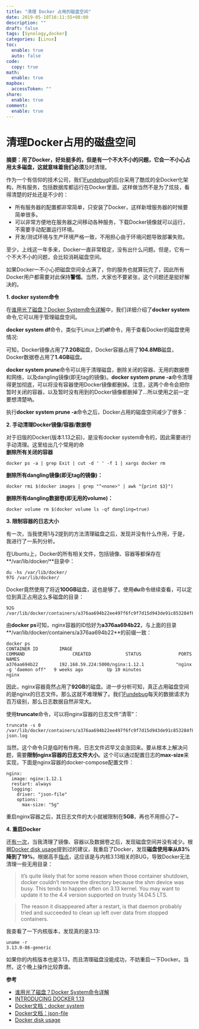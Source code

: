 ```yaml
---
title: "清理 Docker 占用的磁盘空间"
date: 2019-05-10T16:11:55+08:00
description: ""
draft: false
tags: [Synology,docker]
categories: [Linux]
toc:
  enable: true
  auto: false
code:
  copy: true
math:
  enable: true
mapbox:
  accessToken: ""
share:
  enable: true
comment:
  enable: true
---
```


<!--more-->

# 清理Docker占用的磁盘空间

**摘要：**用了Docker，好处挺多的，但是有一个不大不小的问题，它会一不小心占用太多磁盘，这就意味着我们**必须**及时清理。  


作为一个有信仰的技术公司，我们[Fundebug](https://fundebug.com/)的后台采用了酷炫的全Docker化架构，所有服务，包括数据库都运行在Docker里面。这样做当然不是为了炫技，看得清楚的好处还是不少的：

* 所有服务器的配置都非常简单，只安装了Docker，这样新增服务器的时候要简单很多。
* 可以非常方便地在服务器之间移动各种服务，下载Docker镜像就可以运行，不需要手动配置运行环境。
* 开发/测试环境与生产环境严格一致，不用担心由于环境问题导致部署失败。

至少，上线这一年多来，Docker一直非常稳定，没有出什么问题。但是，它有一个不大不小的问题，会比较消耗磁盘空间。

如果Docker一不小心把磁盘空间全占满了，你的服务也就算玩完了，因此所有Docker用户都需要对此保持**警惕**。当然，大家也不要紧张，这个问题还是挺好解决的。

**1. docker system命令**

在[谁用光了磁盘？Docker System命令详解](https://blog.fundebug.com/2017/04/19/docker-system-explain/)中，我们详细介绍了**docker system**命令,它可以用于管理磁盘空间。

**docker system df**命令，类似于Linux上的**df**命令，用于查看Docker的磁盘使用情况:

可知，Docker镜像占用了**7.2GB**磁盘，Docker容器占用了**104.8MB**磁盘，Docker数据卷占用了**1.4GB**磁盘。

**docker system prune**命令可以用于清理磁盘，删除关闭的容器、无用的数据卷和网络，以及dangling镜像\(即无tag的镜像\)。**docker system prune -a**命令清理得更加彻底，可以将没有容器使用Docker镜像都删掉。注意，这两个命令会把你暂时关闭的容器，以及暂时没有用到的Docker镜像都删掉了…所以使用之前一定要想清楚吶。

执行**docker system prune -a**命令之后，Docker占用的磁盘空间减少了很多：

**2. 手动清理Docker镜像/容器/数据卷**

对于旧版的Docker\(版本1.13之前\)，是没有docker system命令的，因此需要进行手动清理。这里给出几个常用的命  
**删除所有关闭的容器**

```text
docker ps -a | grep Exit | cut -d ' ' -f 1 | xargs docker rm
```

**删除所有dangling镜像\(即无tag的镜像\)：**

```text
docker rmi $(docker images | grep "^<none>" | awk "{print $3}")
```

**删除所有dangling数据卷\(即无用的volume\)：**

```text
docker volume rm $(docker volume ls -qf dangling=true)
```

**3. 限制容器的日志大小**

有一次，当我使用1与2提到的方法清理磁盘之后，发现并没有什么作用，于是，我进行了一系列分析。

在Ubuntu上，Docker的所有相关文件，包括镜像、容器等都保存在**/var/lib/docker/**目录中：

```text
du -hs /var/lib/docker/
97G	/var/lib/docker/
```

Docker竟然使用了将近**100GB**磁盘，这也是够了。使用**du**命令继续查看，可以定位到真正占用这么多磁盘的目录：

```text
92G	/var/lib/docker/containers/a376aa694b22ee497f6fc9f7d15d943de91c853284f8f105ff5ad6c7ddae7a53
```

由**docker ps**可知，nginx容器的ID恰好为**a376aa694b22**，与上面的目录**/var/lib/docker/containers/a376aa694b22**的前缀一致：

```text
docker ps
CONTAINER ID        IMAGE                                       COMMAND                  CREATED             STATUS              PORTS               NAMES
a376aa694b22        192.168.59.224:5000/nginx:1.12.1            "nginx -g 'daemon off"   9 weeks ago         Up 10 minutes                           nginx
```

因此，nginx容器竟然占用了**92GB**的磁盘。进一步分析可知，真正占用磁盘空间的是nginx的日志文件。那么这就不难理解了。我们[Fundebug](https://fundebug.com/)每天的数据请求为百万级别，那么日志数据自然非常大。

使用**truncate**命令，可以将nginx容器的日志文件“清零”：

```text
truncate -s 0 /var/lib/docker/containers/a376aa694b22ee497f6fc9f7d15d943de91c853284f8f105ff5ad6c7ddae7a53/*-json.log
```

当然，这个命令只是临时有作用，日志文件迟早又会涨回来。要从根本上解决问题，需要**限制nginx容器的日志文件大小**。这个可以通过配置日志的**max-size**来实现，下面是nginx容器的docker-compose配置文件：

```text
nginx:
  image: nginx:1.12.1
  restart: always
  logging:
    driver: "json-file"
    options:
      max-size: "5g"
```

重启nginx容器之后，其日志文件的大小就被限制在**5GB**，再也不用担心了~

**4. 重启Docker**

还[有一次](https://github.com/moby/moby/issues/12265#issuecomment-315930046)，当我清理了镜像、容器以及数据卷之后，发现磁盘空间并没有减少。根据[Docker disk usage](https://github.com/moby/moby/issues/12265)提到过的建议，我重启了Docker，发现**磁盘使用率从83%降到了19%**。根据高手[指点](https://github.com/moby/moby/issues/12265#issuecomment-316303769)，这应该是与内核3.13相关的BUG，导致Docker无法清理一些无用目录：

> it’s quite likely that for some reason when those container shutdown, docker couldn’t remove the directory because the shm device was busy. This tends to happen often on 3.13 kernel. You may want to update it to the 4.4 version supported on trusty 14.04.5 LTS.

> The reason it disappeared after a restart, is that daemon probably tried and succeeded to clean up left over data from stopped containers.

我查看了一下内核版本，发现真的是3.13:

```text
uname -r
3.13.0-86-generic
```

如果你的内核版本也是3.13，而且清理磁盘没能成功，不妨重启一下Docker。当然，这个晚上操作比较靠谱。

**参考**

* [谁用光了磁盘？Docker System命令详解](https://blog.fundebug.com/2017/04/19/docker-system-explain/)
* [INTRODUCING DOCKER 1.13](https://blog.docker.com/2017/01/whats-new-in-docker-1-13/)
* [Docker文档：docker system](https://docs.docker.com/engine/reference/commandline/system/)
* [Docker文档：json-file](https://docs.docker.com/v1.12/engine/admin/logging/overview/#json-file)
* [Docker disk usage](https://github.com/moby/moby/issues/12265) 